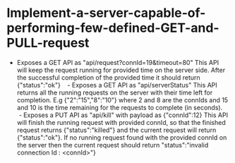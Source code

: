 # Implement-a-server-capable-of-performing-few-defined-GET-and-PULL-request
- Exposes a GET API as "api/request?connId=19&amp;timeout=80"    This API will keep the request running for provided time on the server side. After   the successful completion of the provided time it should return {"status":"ok"}     - Exposes a GET API as "api/serverStatus"    This API returns all the running requests on the server with their time left for   completion. E.g {"2":"15","8":"10"} where 2 and 8 are the connIds and 15 and 10   is the time remaining for the requests to complete (in seconds).     - Exposes a PUT API as "api/kill" with payload as {"connId":12}   This API will finish the running request with provided connId, so that the finished   request returns {"status":"killed"} and the current request will return   {"status":"ok"}. If no running request found with the provided connId on the server   then the current request should return "status":"invalid connection Id : &lt;connId>"}
